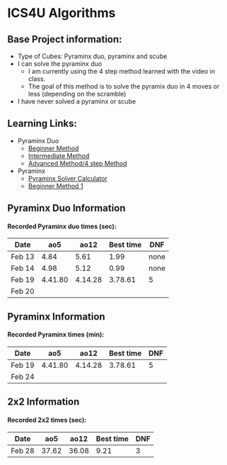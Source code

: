 # ICS4U Algorithms
<body>
  
  ## Base Project information:
   * Type of Cubes: Pyraminx duo, pyraminx and scube
   * I can solve the pyraminx duo
      * I am currently using the 4 step method learned with the video in class. 
      * The goal of this method is to solve the pyramix duo in 4 moves or less (depending on the scramble)
   * I have never solved a pyraminx or scube
   
  ## Learning Links:
   * Pyraminx Duo
     * [Beginner Method](https://www.youtube.com/watch?v=xB9OFNyi-Uk&feature=emb_title)
     * [Intermediate Method](https://www.youtube.com/watch?v=xRBGC4Bxv1w&feature=emb_title)
     * [Advanced Method/4 step Method](https://www.youtube.com/watch?v=P-Zt7GEyYuE&feature=emb_title)
   * Pyraminx
     * [Pyraminx Solver Calculator](https://rubiks-cube-solver.com/pyraminx/)
     * [Beginner Method 1](https://www.youtube.com/watch?v=YSvbXmU4aHM)
     

  ## Pyraminx Duo Information

  #### Recorded Pyraminx duo times (sec):
  | Date | ao5 | ao12 | Best time | DNF |
  |----- | --- | ---- | --------- | --- |
  Feb 13 | 4.84 | 5.61 | 1.99 | none |
  Feb 14 | 4.98 | 5.12 | 0.99 | none |
  Feb 19 | 4.41.80 |4.14.28|3.78.61| 5 |
  Feb 20 | 
  
  ## Pyraminx Information

  #### Recorded Pyraminx times (min):
  | Date | ao5 | ao12 | Best time | DNF |
  |----- | --- | ---- | --------- | --- |
  Feb 19 | 4.41.80 |4.14.28|3.78.61| 5 |
  Feb 24 | 
  
   ## 2x2 Information

  #### Recorded 2x2 times (sec):
  | Date | ao5 | ao12 | Best time | DNF |
  |----- | --- | ---- | --------- | --- |
  Feb 28 | 37.62 | 36.08 | 9.21 | 3 |
 
</body>
